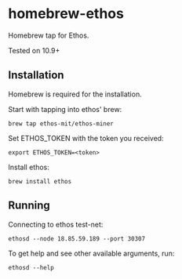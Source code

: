 homebrew-ethos
==============

Homebrew tap for Ethos.

Tested on 10.9+


## Installation

Homebrew is required for the installation.

Start with tapping into ethos' brew:

```
brew tap ethos-mit/ethos-miner
```

Set ETHOS_TOKEN with the token you received:

```
export ETHOS_TOKEN=<token>
```

Install ethos:
```
brew install ethos
```


## Running

Connecting to ethos test-net:

```
ethosd --node 18.85.59.189 --port 30307
```

To get help and see other available arguments, run:

```
ethosd --help
```
